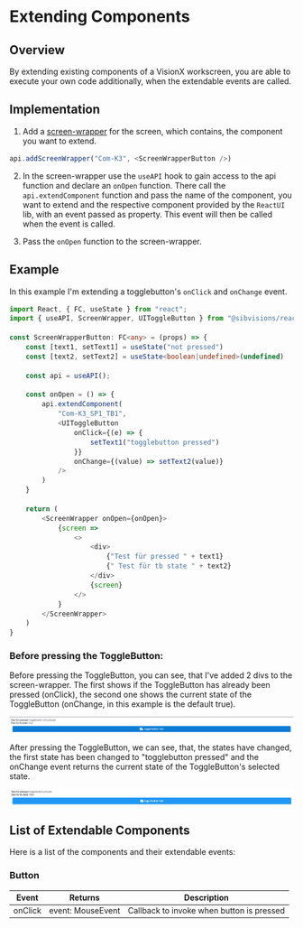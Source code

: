 # Extending Components
## Overview
By extending existing components of a VisionX workscreen, you are able to execute your own code additionally, when the extendable events are called.

## Implementation
1. Add a [screen-wrapper](../screen-wrapper/) for the screen, which contains, the component you want to extend.

``` typescript
api.addScreenWrapper("Com-K3", <ScreenWrapperButton />)
```

2. In the screen-wrapper use the `useAPI` hook to gain access to the api function and declare an `onOpen` function. There call the `api.extendComponent` function and pass the name of the component, you want to extend and the respective component provided by the `ReactUI` lib, with an event passed as property. This event will then be called when the event is called.

3. Pass the `onOpen` function to the screen-wrapper.

## Example
In this example I'm extending a togglebutton's `onClick` and `onChange` event.

``` typescript
import React, { FC, useState } from "react";
import { useAPI, ScreenWrapper, UIToggleButton } from "@sibvisions/reactui"

const ScreenWrapperButton: FC<any> = (props) => {
    const [text1, setText1] = useState("not pressed")
    const [text2, setText2] = useState<boolean|undefined>(undefined)

    const api = useAPI();

    const onOpen = () => {
        api.extendComponent(
            "Com-K3_SP1_TB1", 
            <UIToggleButton
                onClick={(e) => {
                    setText1("togglebutton pressed")
                }}
                onChange={(value) => setText2(value)}
            />
        )
    }

    return (
        <ScreenWrapper onOpen={onOpen}>
            {screen =>
                <>
                    <div>
                        {"Test für pressed " + text1}
                        {" Test für tb state " + text2}
                    </div>
                    {screen}
                </>
            }
        </ScreenWrapper>
    )
}

```
### Before pressing the ToggleButton:
Before pressing the ToggleButton, you can see, that I've added 2 divs to the screen-wrapper. The first shows if the ToggleButton has already been pressed (onClick), the second one shows the current state of the ToggleButton (onChange, in this example is the default true).

![before-toggle-press](../readme-images/extend-toggle-before.PNG)

After pressing the ToggleButton, we can see, that, the states have changed, the first state has been changed to "togglebutton pressed" and the onChange event returns the current state of the ToggleButton's selected state.

![after-toggle-press](../readme-images/extend-toggle-after.PNG)

## List of Extendable Components
Here is a list of the components and their extendable events:

### Button
Event | Returns | Description
--- | --- | --- |
onClick | event: MouseEvent | Callback to invoke when button is pressed